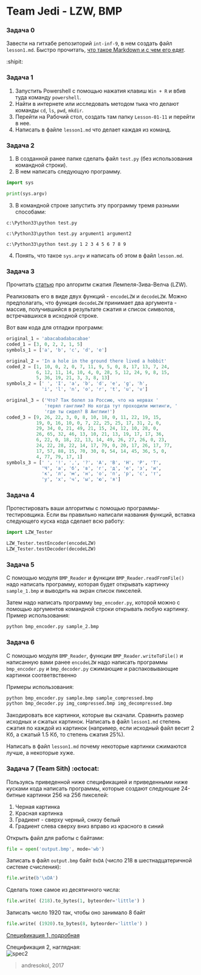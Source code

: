 # Team Jedi - LZW, BMP

### Задача 0

Завести на гитхабе репозиторий `int-inf-9`, в нем создать файл `lesson1.md`. Быстро прочитать, [что такое Markdown и с чем его едят](https://guides.github.com/features/mastering-markdown/).

:shipit:

### Задача 1

1. Запустить Powershell с помощью нажатия клавиш `Win + R` и вбив туда команду `powershell`.
2. Найти в интернете или исследовать методом тыка что делают команды `cd`, `ls`, `pwd`, `mkdir`.
3. Перейти на Рабочий стол, создать там папку `Lesson-01-11` и перейти в нее.
4. Написать в файле `lesson1.md` что делает каждая из команд.

### Задача 2

1. В созданной ранее папке сделать файл `test.py` (без использования командной строки).
2. В нем написать следующую программу.    
```python
import sys

print(sys.argv)
``` 
3. В командной строке запустить эту программу тремя разными способами:
```
c:\Python33\python test.py
```
```
c:\Python33\python test.py argument1 argument2
```
```
c:\Python33\python test.py 1 2 3 4 5 6 7 8 9
```
4. Понять, что такое `sys.argv` и написать об этом в файл `lesson.md`.

### Задача 3

Прочитать [статью](//neerc.ifmo.ru/mediawiki/index.php?title=Алгоритм_LZW) про алгоритм сжатия Лемпеля-Зива-Велча (LZW).

Реализовать его в виде двух функций - `encodeLZW` и `decodeLZW`. Можно предполагать, что функция `decodeLZW` принимает два аргумента - массив, получившийся в результате сжатия и список символов, встречавшихся в исходной строке.

Вот вам кода для отладки программ:

```python
original_1 = 'abacabadabacabae'
coded_1 = [3, 0, 2, 2, 1, 5]
symbols_1 = ['a', 'b', 'c', 'd', 'e']

original_2 = 'In a hole in the ground there lived a hobbit'
coded_2 = [1, 10, 0, 2, 0, 7, 11, 9, 5, 0, 8, 17, 13, 7, 24,
           6, 12, 11, 14, 10, 4, 0, 28, 5, 12, 24, 9, 8, 15,
           5, 36, 19, 21, 3, 3, 8, 13]
symbols_2 = [' ', 'I', 'a', 'b', 'd', 'e', 'g', 'h',
             'i', 'l', 'n', 'o', 'r', 't', 'u', 'v']

original_3 = ('Что? Так болел за Россию, что на нервах '
              'терял ганглии? Но когда тут проходили митинги, '
              'где ты сидел? В Англии!')
coded_3 = [9, 26, 22, 3, 0, 8, 10, 18, 0, 11, 22, 19, 15,
           19, 0, 16, 10, 0, 7, 22, 25, 25, 17, 31, 2, 0,
           29, 34, 0, 21, 49, 21, 15, 24, 12, 10, 28, 0,
           26, 65, 32, 46, 13, 10, 21, 13, 19, 17, 17, 36,
           6, 22, 0, 18, 22, 13, 14, 49, 26, 27, 26, 0, 23,
           24, 22, 28, 22, 14, 17, 79, 0, 20, 17, 26, 17, 77,
           17, 57, 88, 15, 70, 30, 0, 54, 14, 45, 36, 5, 0,
           4, 77, 79, 17, 1]
symbols_3 = [' ', '!', ',', '?', 'А', 'В', 'Н', 'Р', 'Т',
             'Ч', 'а', 'б', 'в', 'г', 'д', 'е', 'з', 'и',
             'к', 'л', 'м', 'н', 'о', 'п', 'р', 'с', 'т',
             'у', 'х', 'ч', 'ы', 'ю', 'я']
```

### Задача 4

Протестировать ваши алгоритмы с помощью программы-тестировщика. Если вы правильно написали названия функций, вставка следующего куска кода сделает всю работу:
```python
import LZW_Tester

LZW_Tester.testEncoder(encodeLZW)
LZW_Tester.testDecoder(decodeLZW)
```

### Задача 5

С помощью модуля `BMP_Reader` и функции `BMP_Reader.readFromFile()` надо написать программу, которая будет открывать картинку `sample_1.bmp` и выводить на экран список пикселей.

Затем надо написать программу `bmp_encoder.py`, которой можно с помощью аргументов командной строки открывать любую картинку. Пример использования:
```bash
python bmp_encoder.py sample_2.bmp
```

### Задача 6

С помощью модуля `BMP_Reader`, функции `BMP_Reader.writeToFile()` и написанную вами ранее `encodeLZW` надо написать программы `bmp_encoder.py` и `bmp_decoder.py` сжимающие и распаковывающие картинки соответвственно

Примеры использования:
```bash
python bmp_encoder.py sample.bmp sample_compressed.bmp
python bmp_decoder.py img_compressed.bmp img_decompressed.bmp
```

Закодировать все картинки, которые вы скачали. Сравнить размер исходных и сжатых картинок. Написать в файл `lesson1.md` степень сжатия по каждой из картинок (например, если исходный файл весит 2 Кб, а сжатый 1.5 Кб, то степень сжатия 25%).

Написать в файл `lesson1.md` почему некоторые картинки сжимаются лучше, а некоторые хуже.

### Задача 7 (Team Sith) :octocat:

Пользуясь приведенной ниже спецификацией и приведенными ниже кусками кода написать программы, которые создают следующие 24-битные картинки 256 на 256 пикселей:    
1. Черная картинка
2. Красная картинка    
2. Градиент - сверху черный, снизу белый    
3. Градиент слева сверху вниз вправо из красного в синий

Открыть файл для работы с байтами:
```python
file = open('output.bmp', mode='wb')
```

Записать в файл `output.bmp` байт `0xDA` (число 218 в шестнадцатеричной системе счисления):
```python
file.write(b'\xDA')
```

Сделать тоже самое из десятичного числа:
```python
file.write( (218).to_bytes(1, byteorder='little') )
```

Записать число 1920 так, чтобы оно занимало 8 байт
```python
file.write( (1920).to_bytes(8, byteorder='little') )
```

[Спецификация 1, подробная](http://www.dragonwins.com/domains/getteched/bmp/bmpfileformat.htm)

Спецификация 2, наглядная:    
![spec2](https://upload.wikimedia.org/wikipedia/commons/c/c4/BMPfileFormat.png)

> andresokol, 2017